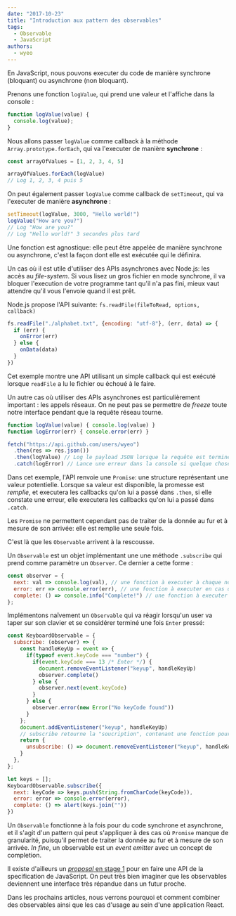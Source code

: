 ```yaml
---
date: "2017-10-23"
title: "Introduction aux pattern des observables"
tags:
  - Observable
  - JavaScript
authors:
  - wyeo
---
```


En JavaScript, nous pouvons executer du code de manière synchrone (bloquant)
ou asynchrone (non bloquant).

Prenons une fonction `logValue`, qui prend une valeur et l'affiche dans la console :

```javascript
function logValue(value) {
  console.log(value);
}
```

Nous allons passer `logValue` comme callback à la méthode `Array.prototype.forEach`, qui va l'executer de manière **synchrone** :

```JavaScript
const arrayOfValues = [1, 2, 3, 4, 5]

arrayOfValues.forEach(logValue)
// Log 1, 2, 3, 4 puis 5
```

On peut également passer `logValue` comme callback de `setTimeout`, qui va l'executer de manière **asynchrone** :

```JavaScript
setTimeout(logValue, 3000, "Hello world!")
logValue("How are you?")
// Log "How are you?"
// Log "Hello world!" 3 secondes plus tard
```

Une fonction est agnostique: elle peut être appelée de manière synchrone ou asynchrone, c'est la façon dont elle est exécutée qui le définira.

Un cas où il est utile d'utiliser des APIs asynchrones avec Node.js: les accès au *file-system*.
Si vous lisez un gros fichier en mode synchrone, il va bloquer l'execution de votre programme tant qu'il n'a pas fini, mieux vaut attendre qu'il vous l'envoie quand il est prêt.

Node.js propose l'API suivante: `fs.readFile(fileToRead, options, callback)`

``` JavaScript
fs.readFile("./alphabet.txt", {encoding: "utf-8"}, (err, data) => {
  if (err) {
    onError(err)
  } else {
    onData(data)
  }
})
```

Cet exemple montre une API utilisant un simple callback qui est exécuté lorsque `readFile` a lu le fichier ou échoué à le faire.

Un autre cas où utiliser des APIs asynchrones est particulièrement important : les appels réseaux. On ne peut pas se permettre de *freeze* toute notre interface pendant que la requête réseau tourne.

```JavaScript
function logValue(value) { console.log(value) }
function logError(err) { console.error(err) }

fetch("https://api.github.com/users/wyeo")
  .then(res => res.json())
  .then(logValue) // Log le payload JSON lorsque la requête est terminée
  .catch(logError) // Lance une erreur dans la console si quelque chose s'est mal passé
```

Dans cet exemple, l'API renvoie une `Promise`: une structure représentant une valeur potentielle. Lorsque sa valeur est disponible, la promesse est *remplie*, et executera les callbacks qu'on lui a passé dans `.then`, si elle constate une erreur, elle executera les callbacks qu'on lui a passé dans `.catch`.

Les `Promise` ne permettent cependant pas de traiter de la donnée au fur et à mesure de son arrivée: elle est remplie une seule fois.

C'est là que les `Observable` arrivent à la rescousse.

Un `Observable` est un objet implémentant une une méthode `.subscribe` qui prend comme paramètre un `Observer`. Ce dernier a cette forme :

```javascript
const observer = {
  next: val => console.log(val), // une fonction à executer à chaque nouvel évenement
  error: err => console.error(err), // une fonction à executer en cas d'erreur
  complete: () => console.info("Complete!") // une fonction à executer lorsque l'observable a fini
};
```

Implémentons naïvement un `Observable` qui va réagir lorsqu'un user va taper sur son clavier et se considérer terminé une fois `Enter` pressé:

```javascript
const KeyboardObservable = {
  subscribe: (observer) => {
    const handleKeyUp = event => {
      if(typeof event.keyCode === "number") {
        if(event.keyCode === 13 /* Enter */) {
          document.removeEventListener("keyup", handleKeyUp)
          observer.complete()
        } else {
          observer.next(event.keyCode)
        }
      } else {
        observer.error(new Error("No keyCode found"))
      }
    };
    document.addEventListener("keyup", handleKeyUp)
    // subscribe retourne la "soucription", contenant une fonction pour la stopper
    return {
      unsubscribe: () => document.removeEventListener("keyup", handleKeyUp)
    }
  },
};

let keys = [];
KeyboardObservable.subscribe({
  next: keyCode => keys.push(String.fromCharCode(keyCode)),
  error: error => console.error(error),
  complete: () => alert(keys.join(""))
})
```

Un `Observable` fonctionne à la fois pour du code synchrone et asynchrone, et il s'agit d'un pattern qui peut s'appliquer à des cas où `Promise` manque de granularité, puisqu'il permet de traiter la donnée au fur et à mesure de son arrivée. *In fine*, un observable est un *event emitter* avec un concept de completion.

Il existe d'ailleurs un [*proposal* en stage 1](https://tc39.github.io/proposal-observable/) pour en faire une API de la specification de JavaScript. On peut très bien imaginer que les observables deviennent une interface très répandue dans un futur proche.

Dans les prochains articles, nous verrons pourquoi et comment combiner des observables ainsi que les cas d'usage au sein d'une application React.
